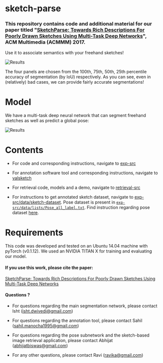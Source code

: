 # sketch-parse

### This repository contains code and additional material for our paper titled "[SketchParse: Towards Rich Descriptions For Poorly Drawn Sketches Using Multi-Task Deep Networks](https://arxiv.org/pdf/1709.01295)", ACM Multimedia (ACMMM) 2017.

Use it to associate semantics with your freehand sketches!

![Results](./SketchLab-sketches-qualitative-results-ACMMM.svg)

The four panels are chosen from the 100th, 75th, 50th, 25th percentile accuracy of segmentation (by IoU) respectively. As you can see, even in (relatively) bad cases, we can provide fairly accurate segmentations!

# Model

We have a multi-task deep neural network that can segment freehand sketches as well as predict a global pose:

![Results](./model.svg)

# Contents

* For code and corresponding instructions, navigate to [exp-src](https://github.com/val-iisc/sketch-parse/tree/master/exp-src)

* For annotation software tool and corresponding instructions, navigate to [valsketch](https://github.com/val-iisc/sketch-parse/tree/master/valsketch)

* For retrieval code, models and a demo, navigate to [retrieval-src](https://github.com/val-iisc/sketch-parse/tree/master/retrieval-src)

* For instructions to get annotated sketch dataset, navigate to [exp-src/data/sketch-dataset](https://github.com/val-iisc/sketch-parse/tree/master/exp-src/data/sketch-dataset). Pose dataset is present in [`exp-src/data/lists/Pose_all_label.txt`](https://github.com/val-iisc/sketch-parse/blob/master/exp-src/data/lists/Pose_all_label.txt). Find instruction regarding pose dataset [here](https://github.com/val-iisc/sketch-parse/tree/master/exp-src/data/lists).

# Requirements

This code was developed and tested on an Ubuntu 14.04 machine with pyTorch (v0.1.12). We used an NVIDIA TITAN X for training and evaluating our model.

#### If you use this work, please cite the paper:

[SketchParse: Towards Rich Descriptions For Poorly Drawn Sketches Using Multi-Task Deep Networks](https://arxiv.org/pdf/1709.01295) 

#### Questions ?

* For questions regarding the main segmentation network, please contact Isht (isht.dwivedi@gmail.com)

* For questions regarding the annotation tool, please contact Sahil (sahil.manocha1995@gmail.com)

* For questions regarding the pose subnetwork and the sketch-based image retrieval application, please contact Abhijat (abhijatbiswas@gmail.com)

* For any other questions, please contact Ravi (ravika@gmail.com)
